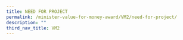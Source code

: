 ```yaml
---
title: NEED FOR PROJECT
permalink: /minister-value-for-money-award/VM2/need-for-project/
description: ""
third_nav_title: VM2
---
```

